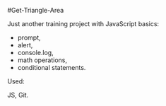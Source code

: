 #Get-Triangle-Area

Just another training project with JavaScript basics:

- prompt,
- alert,
- console.log,
- math operations,
- conditional statements.

Used:

JS,
Git.

